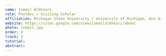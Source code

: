 ```yaml
---
name: Ismail Alkhouri
role: Postdoc / Visiting Scholar
affiliation: Michigan State University / University of Michigan, Ann Arbor
website: https://sites.google.com/view/ismailalkhouri/about
photo: ismail.jpg
order: 4
track: 2
tutorial: 
abstract: 
---
```

